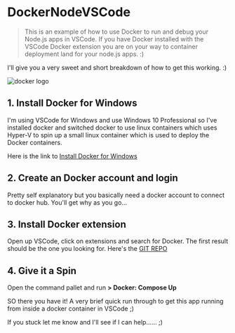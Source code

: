 # DockerNodeVSCode

> This is an example of how to use Docker to run and debug your Node.js apps in VSCode. If you have Docker installed with the VSCode Docker extension you are on your way to container deployment land for your node.js apps. :)

I'll give you a very sweet and short breakdown of how to get this working. :)

![docker logo](http://www.unixstickers.com/image/data/stickers/docker/Docker-logo-and-type.sh.png)
## 1. Install Docker for Windows
I'm using VSCode for Windows and use Windows 10 Professional so I've installed docker and switched docker to use linux containers which uses Hyper-V to spin up a small linux container which is used to deploy the Docker containers.

Here is the link to [Install Docker for Windows](https://docs.docker.com/docker-for-windows/install/)

## 2. Create an Docker account and login
Pretty self  explanatory but you basically need a docker account to connect to docker hub.  You'll get why as you go...

## 3. Install Docker extension 
Open up VSCode, click on extensions and search for Docker.  The first result should be the one you looking for.  Here's the  [GIT REPO](https://github.com/microsoft/vscode-docker.git)


## 4. Give it a Spin
Open the command pallet and run **> Docker: Compose Up**

SO there you have it!  A very brief quick run through to get this app running from inside a docker container in VSCode ;)

If you stuck let me know and I'll see if I can help...... ;)
